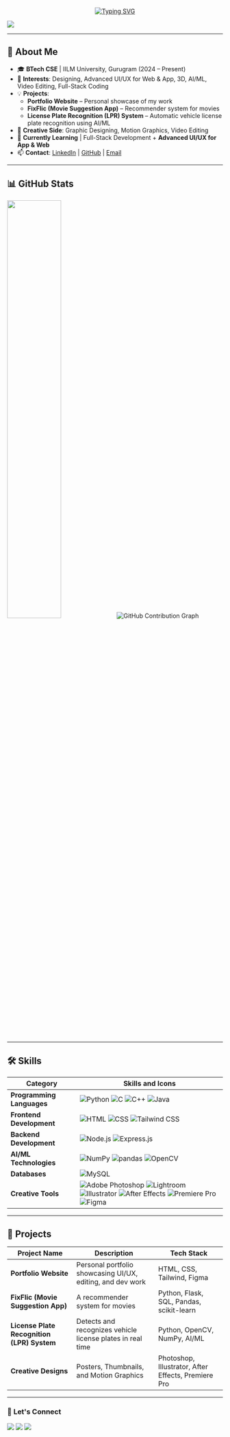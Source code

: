 <div align="center">
  <br>
  <a href="https://git.io/typing-svg">
    <img src="https://readme-typing-svg.herokuapp.com?font=Fira+Code&weight=500&size=22&pause=1000&width=435&separator=%3C&lines=Hi+my+name+is+Manjot+Singh+;-;%3CI+am+a+UI%2FUX+designer+" alt="Typing SVG" />
  </a>
</div>

<p align="left">
  <a href="https://github.com/manjotGG"><img src="https://img.shields.io/github/followers/manjotGG?label=Follow&style=social"></a>
</p>

---

## 🚀 **About Me**
- 🎓 **BTech CSE** | IILM University, Gurugram (2024 – Present)  
- 🎨 **Interests**: Designing, Advanced UI/UX for Web & App, 3D, AI/ML, Video Editing, Full-Stack Coding  
- 💡 **Projects**:  
  - **Portfolio Website** – Personal showcase of my work  
  - **FixFlic (Movie Suggestion App)** – Recommender system for movies  
  - **License Plate Recognition (LPR) System** – Automatic vehicle license plate recognition using AI/ML  
- 🎥 **Creative Side**: Graphic Designing, Motion Graphics, Video Editing  
- 📖 **Currently Learning** | Full-Stack Development + **Advanced UI/UX for App & Web**  
- 📫 **Contact**: [LinkedIn](https://www.linkedin.com/in/manjot-singh-86676b310/) | [GitHub](https://github.com/manjotGG) | [Email](mailto:manjotcharanjeet@gmail.com)  

---

## 📊 **GitHub Stats**
<img src="https://github-readme-streak-stats.herokuapp.com/?user=manjotGG&theme=dark&hide_border=true" width="50%"/>

<img src="https://github-profile-summary-cards.vercel.app/api/cards/profile-details?username=manjotGG&theme=github_dark" alt="GitHub Contribution Graph">

---

## 🛠️ **Skills**

| Category                     | Skills and Icons                                                                 |
|------------------------------|----------------------------------------------------------------------------------|
| **Programming Languages**    | ![Python](https://img.shields.io/badge/python-3670A0?style=for-the-badge&logo=python&logoColor=ffdd54) ![C](https://img.shields.io/badge/C-00599C?style=for-the-badge&logo=c&logoColor=white) ![C++](https://img.shields.io/badge/c++-%2300599C.svg?style=for-the-badge&logo=c%2B%2B&logoColor=white) ![Java](https://img.shields.io/badge/java-%23ED8B00.svg?style=for-the-badge&logo=openjdk&logoColor=white) |
| **Frontend Development**     | ![HTML](https://img.shields.io/badge/html5-%23E34F26.svg?style=for-the-badge&logo=html5&logoColor=white) ![CSS](https://img.shields.io/badge/css3-%231572B6.svg?style=for-the-badge&logo=css3&logoColor=white) ![Tailwind CSS](https://img.shields.io/badge/tailwindcss-%2338B2AC.svg?style=for-the-badge&logo=tailwind-css&logoColor=white) |
| **Backend Development**      | ![Node.js](https://img.shields.io/badge/node.js-6DA55F?style=for-the-badge&logo=node.js&logoColor=white) ![Express.js](https://img.shields.io/badge/express.js-%23404d59.svg?style=for-the-badge&logo=express&logoColor=%2361DAFB) |
| **AI/ML Technologies**       | ![NumPy](https://img.shields.io/badge/numpy-%23013243.svg?style=for-the-badge&logo=numpy&logoColor=white) ![pandas](https://img.shields.io/badge/pandas-%23150458.svg?style=for-the-badge&logo=pandas&logoColor=white) ![OpenCV](https://img.shields.io/badge/opencv-%23white.svg?style=for-the-badge&logo=opencv&logoColor=white) |
| **Databases**                | ![MySQL](https://img.shields.io/badge/mysql-4479A1.svg?style=for-the-badge&logo=mysql&logoColor=white) |
| **Creative Tools**           | ![Adobe Photoshop](https://img.shields.io/badge/adobe%20photoshop-%2331A8FF.svg?style=for-the-badge&logo=adobe%20photoshop&logoColor=white) ![Lightroom](https://img.shields.io/badge/Adobe%20Lightroom-31A8FF?style=for-the-badge&logo=Adobe%20Lightroom&logoColor=white) ![Illustrator](https://img.shields.io/badge/Adobe%20Illustrator-FF9A00?style=for-the-badge&logo=adobe%20illustrator&logoColor=white) ![After Effects](https://img.shields.io/badge/Adobe%20After%20Effects-9999FF?style=for-the-badge&logo=Adobe%20After%20Effects&logoColor=white) ![Premiere Pro](https://img.shields.io/badge/Adobe%20Premiere%20Pro-9999FF?style=for-the-badge&logo=Adobe%20Premiere%20Pro&logoColor=white) ![Figma](https://img.shields.io/badge/figma-%23F24E1E.svg?style=for-the-badge&logo=figma&logoColor=white) |

---

## 📂 **Projects**

| Project Name | Description | Tech Stack |
|--------------|-------------|------------|
| **Portfolio Website** | Personal portfolio showcasing UI/UX, editing, and dev work | HTML, CSS, Tailwind, Figma |
| **FixFlic (Movie Suggestion App)** | A recommender system for movies | Python, Flask, SQL, Pandas, scikit-learn |
| **License Plate Recognition (LPR) System** | Detects and recognizes vehicle license plates in real time | Python, OpenCV, NumPy, AI/ML |
| **Creative Designs** | Posters, Thumbnails, and Motion Graphics | Photoshop, Illustrator, After Effects, Premiere Pro |

---

### 🎯 **Let's Connect**
<p align="left">
  <a href="https://www.linkedin.com/in/manjot-singh-86676b310/"><img src="https://img.shields.io/badge/-LinkedIn-blue?style=flat-square&logo=Linkedin"></a>
  <a href="https://github.com/manjotGG"><img src="https://img.shields.io/badge/-GitHub-333?style=flat-square&logo=github"></a>
  <a href="mailto:manjotcharanjeet@gmail.com"><img src="https://img.shields.io/badge/-Gmail-red?style=flat-square&logo=gmail"></a>
</p>
